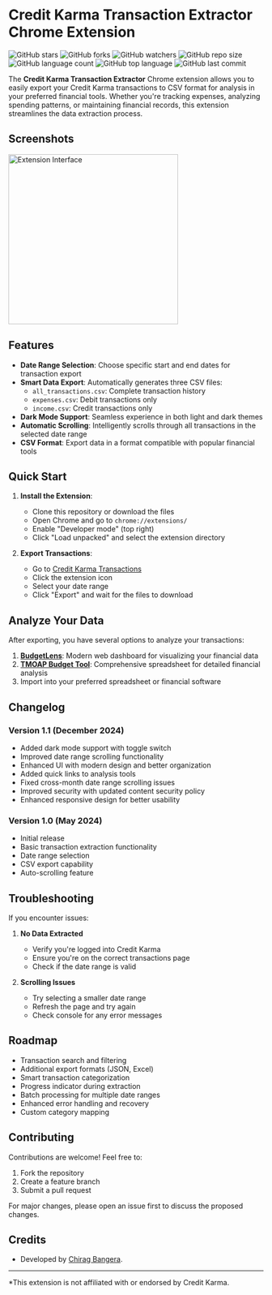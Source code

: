 # Credit Karma Transaction Extractor Chrome Extension

![GitHub stars](https://img.shields.io/github/stars/cbangera2/CreditKarmaExtractor?style=social)
![GitHub forks](https://img.shields.io/github/forks/cbangera2/CreditKarmaExtractor?style=social)
![GitHub watchers](https://img.shields.io/github/watchers/cbangera2/CreditKarmaExtractor?style=social)
![GitHub repo size](https://img.shields.io/github/repo-size/cbangera2/CreditKarmaExtractor)
![GitHub language count](https://img.shields.io/github/languages/count/cbangera2/CreditKarmaExtractor)
![GitHub top language](https://img.shields.io/github/languages/top/cbangera2/CreditKarmaExtractor)
![GitHub last commit](https://img.shields.io/github/last-commit/cbangera2/CreditKarmaExtractor?color=red)

The **Credit Karma Transaction Extractor** Chrome extension allows you to easily export your Credit Karma transactions to CSV format for analysis in your preferred financial tools. Whether you're tracking expenses, analyzing spending patterns, or maintaining financial records, this extension streamlines the data extraction process.

## Screenshots

<img width="335" alt="Extension Interface" src="https://github.com/user-attachments/assets/c03e0761-0c7a-46a7-ad83-b9afd5c6e051">

## Features

- **Date Range Selection**: Choose specific start and end dates for transaction export
- **Smart Data Export**: Automatically generates three CSV files:
  - `all_transactions.csv`: Complete transaction history
  - `expenses.csv`: Debit transactions only
  - `income.csv`: Credit transactions only
- **Dark Mode Support**: Seamless experience in both light and dark themes
- **Automatic Scrolling**: Intelligently scrolls through all transactions in the selected date range
- **CSV Format**: Export data in a format compatible with popular financial tools

## Quick Start

1. **Install the Extension**:
   - Clone this repository or download the files
   - Open Chrome and go to `chrome://extensions/`
   - Enable "Developer mode" (top right)
   - Click "Load unpacked" and select the extension directory

2. **Export Transactions**:
   - Go to [Credit Karma Transactions](https://www.creditkarma.com/networth/transactions)
   - Click the extension icon
   - Select your date range
   - Click "Export" and wait for the files to download

## Analyze Your Data

After exporting, you have several options to analyze your transactions:

1. **[BudgetLens](https://github.com/cbangera2/BudgetLens)**: Modern web dashboard for visualizing your financial data
2. **[TMOAP Budget Tool](https://themeasureofaplan.com/budget-tracking-tool/)**: Comprehensive spreadsheet for detailed financial analysis
3. Import into your preferred spreadsheet or financial software

## Changelog

### Version 1.1 (December 2024)
- Added dark mode support with toggle switch
- Improved date range scrolling functionality
- Enhanced UI with modern design and better organization
- Added quick links to analysis tools
- Fixed cross-month date range scrolling issues
- Improved security with updated content security policy
- Enhanced responsive design for better usability

### Version 1.0 (May 2024)
- Initial release
- Basic transaction extraction functionality
- Date range selection
- CSV export capability
- Auto-scrolling feature

## Troubleshooting

If you encounter issues:

1. **No Data Extracted**
   - Verify you're logged into Credit Karma
   - Ensure you're on the correct transactions page
   - Check if the date range is valid

2. **Scrolling Issues**
   - Try selecting a smaller date range
   - Refresh the page and try again
   - Check console for any error messages

## Roadmap

- Transaction search and filtering
- Additional export formats (JSON, Excel)
- Smart transaction categorization
- Progress indicator during extraction
- Batch processing for multiple date ranges
- Enhanced error handling and recovery
- Custom category mapping

## Contributing

Contributions are welcome! Feel free to:

1. Fork the repository
2. Create a feature branch
3. Submit a pull request

For major changes, please open an issue first to discuss the proposed changes.


## Credits

- Developed by [Chirag Bangera](https://github.com/cbangera2).
---
*This extension is not affiliated with or endorsed by Credit Karma.